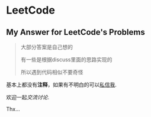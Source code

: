 LeetCode
========

My Answer for LeetCode's Problems
---------------------------------

>大部分答案是自己想的
>
>有一些是根据discuss里面的思路实现的
>
>所以遇到代码相似不要奇怪

基本上都没有**注释**，如果有不明白的可以[私信我](http://weibo.com/sugite "新浪微博").

欢迎一起*交流讨论*.

Thx...

